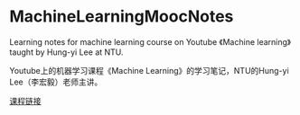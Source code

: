 # MachineLearningMoocNotes

Learning notes for machine learning course on Youtube 《Machine learning》 taught by Hung-yi Lee at NTU.

Youtube上的机器学习课程《Machine Learning》的学习笔记，NTU的Hung-yi Lee（李宏毅）老师主讲。

[课程链接](https://www.youtube.com/watch?v=CXgbekl66jc&list=PLJV_el3uVTsPy9oCRY30oBPNLCo89yu49)

![]()

![]()

